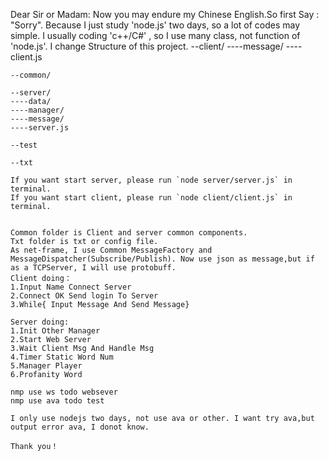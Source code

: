 Dear Sir or Madam:
    Now you may endure my Chinese English.So first Say : "Sorry".
    Because I just study 'node.js' two days, so a lot of codes may simple. I usually coding 'c++/C#' , so I use many class, not function of 'node.js'.
    I change Structure of this project.
    --client/
    ----message/
    ----client.js

    --common/

    --server/
    ----data/
    ----manager/
    ----message/
    ----server.js

    --test

    --txt

    If you want start server, please run `node server/server.js` in terminal.
    If you want start client, please run `node client/client.js` in terminal.

    
    Common folder is Client and server common components.
    Txt folder is txt or config file.
    As net-frame, I use Common MessageFactory and MessageDispatcher(Subscribe/Publish). Now use json as message,but if as a TCPServer, I will use protobuff.
    Client doing：
    1.Input Name Connect Server 
    2.Connect OK Send login To Server
    3.While{ Input Message And Send Message}

    Server doing:
    1.Init Other Manager 
    2.Start Web Server
    3.Wait Client Msg And Handle Msg
    4.Timer Static Word Num
    5.Manager Player
    6.Profanity Word

    nmp use ws todo websever
    nmp use ava todo test
    
    I only use nodejs two days, not use ava or other. I want try ava,but output error ava, I donot know.

    Thank you！